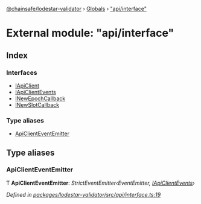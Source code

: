 [@chainsafe/lodestar-validator](../README.md) › [Globals](../globals.md) › ["api/interface"](_api_interface_.md)

# External module: "api/interface"

## Index

### Interfaces

* [IApiClient](../interfaces/_api_interface_.iapiclient.md)
* [IApiClientEvents](../interfaces/_api_interface_.iapiclientevents.md)
* [INewEpochCallback](../interfaces/_api_interface_.inewepochcallback.md)
* [INewSlotCallback](../interfaces/_api_interface_.inewslotcallback.md)

### Type aliases

* [ApiClientEventEmitter](_api_interface_.md#apiclienteventemitter)

## Type aliases

###  ApiClientEventEmitter

Ƭ **ApiClientEventEmitter**: *StrictEventEmitter‹EventEmitter, [IApiClientEvents](../interfaces/_api_interface_.iapiclientevents.md)›*

*Defined in [packages/lodestar-validator/src/api/interface.ts:19](https://github.com/ChainSafe/lodestar/blob/cce68e126/packages/lodestar-validator/src/api/interface.ts#L19)*
